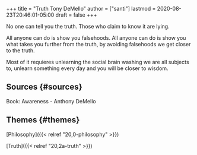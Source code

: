 +++
title = "Truth Tony DeMello"
author = ["santi"]
lastmod = 2020-08-23T20:46:01-05:00
draft = false
+++

No one can tell you the truth. Those who claim to know it are lying.

All anyone can do is show you falsehoods. All anyone can do is show you what takes you further from the truth, by avoiding falsehoods we get closer to the truth.

Most of it requieres unlearning the social brain washing we are all subjects to, unlearn something every day  and you will be closer to wisdom.


## Sources {#sources}

Book: Awareness - Anthony DeMello


## Themes {#themes}

[Philosophy]({{< relref "20,0-philosophy" >}})

[Truth]({{< relref "20,2a-truth" >}})
